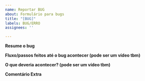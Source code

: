 ```yaml
---
name: Reportar BUG
about: Formulário para bugs
title: "[BUG]"
labels: BUG/ERRO
assignees: ''

---
```


**Resume o bug**

**Fluxo/passos feitos até o bug acontecer (pode ser um vídeo tbm)**

**O que deveria acontecer? (pode ser um vídeo tbm)**

**Comentário Extra**
